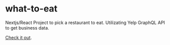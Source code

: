 # what-to-eat
Nextjs/React Project to pick a restaurant to eat.
Utilizating Yelp GraphQL API to get business data.

[Check it out](https://what-to-eat-alpha.vercel.app/).
